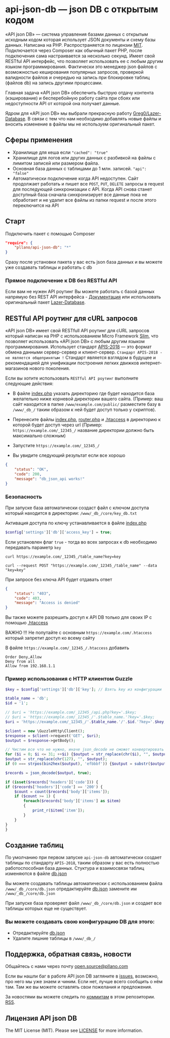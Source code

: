 # api-json-db — json DB с открытым кодом

«API json DB» — система управления базами данных с открытым исходным кодом которая использует JSON документы и схему базы данных. Написана на PHP. Распространяется по лицензии [MIT](https://opensource.org/licenses/MIT). Подключается через Composer как обычный пакет PHP, после подключения сама настраивается за несколько секунд. Имеет свой RESTful API интерфейс, что позволяет использовать ее с любым другим языком программирования. Фактически это менеджер json файлов с возможностью кеширования популярных запросов, проверкой валидности файлов и очередью на запись при блокировке таблиц (файлов db) на запись другими процессами. 

Главная задача «API json DB» обеспечить быструю отдачу контента (кэширование) и бесперебойную работу сайта при сбоях или недоступности API от которой она получает данные.

Ядром для «API json DB» мы выбрали прекрасную работу [Greg0/Lazer-Database](https://github.com/Greg0/Lazer-Database/). 
В связи с тем что нам необходимо добавлять новые файлы и вносить изменение в файлы мы не используем оригинальный пакет.

## Сферы применения
- Хранилище для кеша если `"cached": "true"`
- Хранилище для логов или других данных с разбивкой на файлы с лимитом записей или размером файла.
- Основная база данных с таблицами до 1 млн. записей. `"api": "false"`
- Автоматически подключение когда API недоступен. Сайт продолжает работать и пишет все `POST`, `PUT`, `DELETE` запросы в request для последующей синхронизации с API. Когда API снова станет доступный база сначала синхронизирует все данные пока не обработает и не удалит все файлы из папки request и после этого переключится на API

## Старт
Подключить пакет с помощью Composer

```json
"require": {
	"pllano/api-json-db": "*"
}
```

Сразу после установки пакета у вас есть json база данных и вы можете уже создавать таблицы и работать с db

### Прямое подключение к DB без RESTful API

Если вам не нужен API роутинг Вы можете работать с базой данных напрямую без REST API интерфейса - [Документация](https://github.com/pllano/api-json-db/blob/master/db.md) или использовать оригинальный пакет [Lazer-Database](https://github.com/Greg0/Lazer-Database/).

## RESTful API роутинг для cURL запросов

«API json DB» имеет свой RESTfull API роутинг для cURL запросов который написан на PHP с использованием Micro Framework [Slim](https://github.com/slimphp), что позволяет использовать «API json DB» с любым другим языком программирования. Использует стандарт [APIS-2018](https://github.com/pllano/APIS-2018/) — это формат обмена данными сервер-сервер и клиент-сервер. `Стандарт APIS-2018 - не является общепринятым !` Стандарт является взглядом в будущее и рекомендацией для унификации построения легких движков интернет-магазинов нового поколения.

Если вы хотите использовать `RESTful API роутинг` выполните следующие действия:

- В файле [index.php](https://github.com/pllano/api-json-db/blob/master/index.php) указать директорию где будет находится база желательно ниже корневой директории вашего сайта. (Пример: ваш сайт находится в папке `/www/example.com/public/` разместите базу в `/www/_db_/` таким образом к ней будет доступ только у скриптов). 

- Перенесите файлы [index.php](https://github.com/pllano/api-json-db/blob/master/index.php), [router.php](https://github.com/pllano/api-json-db/blob/master/router.php) и [.htaccess](https://github.com/pllano/api-json-db/blob/master/.htaccess) в директорию к которой будет доступ через url (Пример: `https://example.com/_12345_/` название директории должно быть максимально сложным)

- Запустите `https://example.com/_12345_/`		
- Вы увидите следующий результат если все хорошо 
```json
{
    "status": "OK",
    "code": 200,
    "message": "db_json_api works!"
}
```

### Безопасность

При запуске база автоматически создаст файл с ключом доступа который находится в директории: `/www/_db_/core/key_db.txt`

Активация доступа по ключу устанавливается в файле [index.php](https://github.com/pllano/api-json-db/blob/master/index.php)

```php
$config['settings']['db']['access_key'] = true;
```

Если установлен флаг `true` - тогда во всех запросах к db необходимо передавать параметр `key`

`curl https://example.com/_12345_/table_name?key=key`

`curl --request POST "https://example.com/_12345_/table_name" --data "key=key"`

При запросе без ключа API будет отдавать ответ

```json
{
    "status": "403",
    "code": 403,
    "message": "Access is denied"
}
```

Вы также можете разрешить доступ к API DB только для своих IP с помощью [.htaccess](https://github.com/pllano/api-json-db/blob/master/.htaccess)

ВАЖНО !!! Не попутайте с основным `https://example.com/.htaccess` который запретит доступ ко всему сайту

В файле `https://example.com/_12345_/.htaccess` добавить

```
Order Deny,Allow
Deny from all
Allow from 192.168.1.1
```

### Пример использования с HTTP клиентом Guzzle

``` php	
$key = $config['settings']['db']['key']; // Взять key из конфигурации `https://example.com/_12345_/index.php`

$table_name = 'db';
$id = '1';

// $uri = 'https://example.com/_12345_/api.php?key='.$key;
// $uri = 'https://example.com/_12345_/'.$table_name.'?key='.$key;
$uri = 'https://example.com/_12345_/'.$table_name.'/'.$id.'?key='.$key;

$client = new \GuzzleHttp\Client();
$response = $client->request('GET', $uri);
$output = $response->getBody();

// Чистим все что не нужно, иначе json_decode не сможет конвертировать json в массив
for ($i = 0; $i <= 31; ++$i) {$output = str_replace(chr($i), "", $output);}
$output = str_replace(chr(127), "", $output);
if (0 === strpos(bin2hex($output), 'efbbbf')) {$output = substr($output, 3);}

$records = json_decode($output, true);

if (isset($records['headers']['code'])) {
if ($records['headers']['code'] == '200') {
	$count = count($records['body']['items']);
	if ($count >= 1) {
		foreach($records['body']['items'] as $item)
		{
			print_r($item['item']);
		}
	}
}
}
```

## Создание таблиц

По умолчанию при первом запуске `api-json-db` автоматически создает таблицы по стандарту `APIS-2018`, таким образом у вас есть полностью работоспособная база данных. Стуктура и взаимосвязи таблиц изменяются в файле [db.json](https://github.com/pllano/api-json-db/blob/master/_db_/core/db.json)

Вы можете создавать таблицы автоматически с использованием файла `/www/_db_/core/db.json` отредактируйте [db.json](https://github.com/pllano/api-json-db/blob/master/_db_/core/db.json) замените им `/www/_db_/core/db.json`

При запуске база проверяет файл `/www/_db_/core/db.json` и создает все таблицы которых еще не существует.

### Вы можете создавать свою конфигурацию DB для этого:
- Отредактируйте [db.json](https://github.com/pllano/api-json-db/blob/master/_db_/core/db.json)
- Удалите лишние таблицы в `/www/_db_/`

<a name="feedback"></a>
## Поддержка, обратная связь, новости

Общайтесь с нами через почту open.source@pllano.com

Если вы нашли баг в работе API json DB загляните в
[issues](https://github.com/pllano/api-json-db/issues), возможно, про него мы уже знаем и
чиним. Если нет, лучше всего сообщить о нём там. Там же вы можете оставлять свои
пожелания и предложения.

За новостями вы можете следить по
[коммитам](https://github.com/pllano/api-json-db/commits/master) в этом репозитории.
[RSS](https://github.com/pllano/api-json-db/commits/master.atom).

Лицензия API json DB
-------

The MIT License (MIT). Please see [LICENSE](LICENSE.md) for more information.

